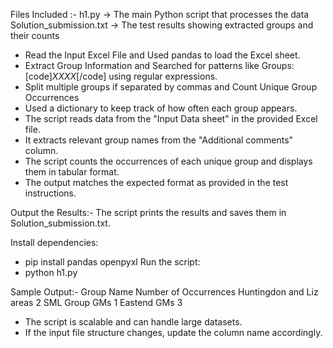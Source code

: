 Files Included :-
h1.py → The main Python script that processes the data
Solution_submission.txt → The test results showing extracted groups and their counts

- Read the Input Excel File and Used pandas to load the Excel sheet.
- Extract Group Information and Searched for patterns like Groups: [code]<I>XXXX</I>[/code] using regular expressions.
- Split multiple groups if separated by commas and Count Unique Group Occurrences
- Used a dictionary to keep track of how often each group appears.
- The script reads data from the "Input Data sheet" in the provided Excel file.  
- It extracts relevant group names from the "Additional comments" column.  
- The script counts the occurrences of each unique group and displays them in tabular format.  
- The output matches the expected format as provided in the test instructions.  

Output the Results:-
The script prints the results and saves them in Solution_submission.txt.

Install dependencies:
- pip install pandas openpyxl
Run the script:
- python h1.py

Sample Output:-
Group Name	               Number of Occurrences
Huntingdon and Liz areas	        2
SML Group GMs                   	1
Eastend GMs                     	3

- The script is scalable and can handle large datasets.
- If the input file structure changes, update the column name accordingly.
